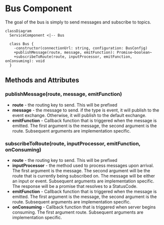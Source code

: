 # Bus Component

The goal of the bus is simply to send messages and subscribe to topics.

```mermaid
classDiagram
  ServiceComponent <|-- Bus

  class Bus {
    -constructor(connectionUrl: string, configuration: BusConfig)
    +publishMessage(route, message, emitFunction): Promise~boolean~
    +subscribeToRoute(route, inputProcessor, emitFunction, onConsuming): void
  }
```

## Methods and Attributes

### publishMessage(route, message, emitFunction)

- **route** - the routing key to send. This will be prefixed
- **message** - the message to send. if the type is event, it will publish to the event exchange. Otherwise, it will publish to the default exchange.
- **emitFunction** - Callback function that is triggered when the message is emitted. The first argument is the message, the second argument is the route. Subsequent arguments are implementation specific.

### subscribeToRoute(route, inputProcessor, emitFunction, onConsuming)

- **route** - the routing key to send. This will be prefixed
- **inputProcessor** - the method used to process messages upon arrival. The first argument is the message. The second argument will be the route that is currently being subscribed on. The message will be either an input or event. Subsequent arguments are implementation specific. The response will be a promise that resolves to a StatusCode.
- **emitFunction** - Callback function that is triggered when the message is emitted. The first argument is the message, the second argument is the route. Subsequent arguments are implementation specific.
- **onConsuming** - Callback function that is triggered when server begins consuming. The first argument route. Subsequent arguments are implementation specific.
